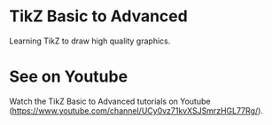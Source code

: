# TikZ Basic to Advanced
Learning TikZ to draw high quality graphics. 

# See on Youtube
Watch the TikZ Basic to Advanced tutorials on Youtube (https://www.youtube.com/channel/UCy0vz71kvXSJSmrzHGL77Rg/).